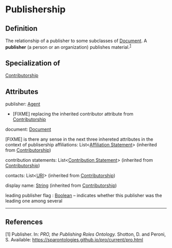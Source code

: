 # Publishership

## Definition
The relationship of a publisher to some subclasses of [Document](https://github.com/EuroCRIS/CERIF-Core/blob/main/entities/Document.md).
A **publisher** (a person or an organization) publishes material.<sup>[1](#fn1)</sup>

## Specialization of
[Contributorship](https://github.com/EuroCRIS/CERIF-Core/blob/main/entities/Authorship.md)

## Attributes
publisher: [Agent](https://github.com/EuroCRIS/CERIF-Core/blob/main/entities/Agent.md)
* [FIXME] replacing the inherited contributor attribute from [Contributorship](https://github.com/EuroCRIS/CERIF-Core/blob/main/entities/Contributorship.md) 

document: [Document](https://github.com/EuroCRIS/CERIF-Core/blob/main/entities/Document.md)

[FIXME] is there any sense in the next three inhereted attributes in the context of publisership
affiliations: List<[Affiliation Statement](https://github.com/EuroCRIS/CERIF-Core/blob/main/entities/Affiliation_Statement.md)> (inherited from [Contributorship](https://github.com/EuroCRIS/CERIF-Core/blob/main/entities/Contributorship.md))

contribution statements: List<[Contribution Statement](https://github.com/EuroCRIS/CERIF-Core/blob/main/entities/Contribution_Statement.md)>  (inherited from [Contributorship](https://github.com/EuroCRIS/CERIF-Core/blob/main/entities/Contributorship.md))

contacts: List<[URI](https://github.com/EuroCRIS/CERIF-Core/blob/main/datatypes/URI.md)> (inherited from [Contributorship](https://github.com/EuroCRIS/CERIF-Core/blob/main/entities/Contributorship.md))

display name: [String](https://github.com/EuroCRIS/CERIF-Core/blob/main/datatypes/String.md)  (inherited from [Contributorship](https://github.com/EuroCRIS/CERIF-Core/blob/main/entities/Contributorship.md)) 

leading publisher flag : [Boolean](https://github.com/EuroCRIS/CERIF-Core/blob/main/datatypes/Boolean.md) – indicates whether this publisher was the leading one among several

---
## References
<a name="fn1">\[1\] Publisher. In: *PRO, the Publishing Roles Ontology.* Shotton, D. and Peroni, S. Available: https://sparontologies.github.io/pro/current/pro.html

